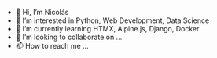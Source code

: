 - 👋 Hi, I’m Nicolás
- 👀 I’m interested in Python, Web Development, Data Science
- 🌱 I’m currently learning HTMX, Alpine.js, Django, Docker
- 💞️ I’m looking to collaborate on ...
- 📫 How to reach me ...

<!---
nicoferreira90/nicoferreira90 is a ✨ special ✨ repository because its `README.md` (this file) appears on your GitHub profile.
You can click the Preview link to take a look at your changes.
--->

